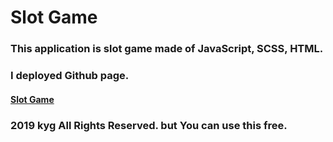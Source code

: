 # Slot Game
### This application is slot game made of JavaScript, SCSS, HTML.
### I deployed Github page.
#### [Slot Game](https://k-kyg.github.io/slot)
### 2019 kyg All Rights Reserved. but You can use this free.
